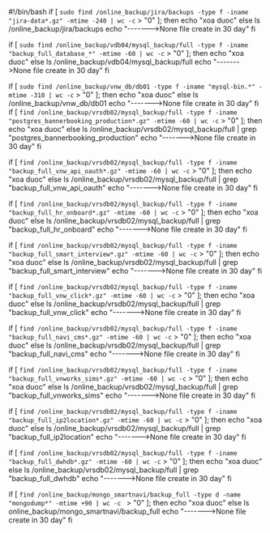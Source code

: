 #!/bin/bash
if [ `sudo find /online_backup/jira/backups -type f -iname "jira-data*.gz" -mtime -240 | wc -c` > "0" ]; then
    echo "xoa duoc"
else
    ls /online_backup/jira/backups
    echo "------->None file create in 30 day"
fi

if [ `sudo find /online_backup/vdb04/mysql_backup/full -type f -iname "backup_full_database_*" -mtime -60 | wc -c` > "0" ]; then
    echo "xoa duoc"
else
    ls /online_backup/vdb04/mysql_backup/full
    echo "------->None file create in 30 day"
fi

if [ `sudo find /online_backup/vnw_db/db01 -type f -iname "mysql-bin.*" -mtime -310 | wc -c` > "0" ]; then
    echo "xoa duoc"
else
    ls /online_backup/vnw_db/db01
    echo "------->None file create in 30 day"
fi
if [ `find /online_backup/vrsdb02/mysql_backup/full -type f -iname "postgres_bannerbooking_production*.gz" -mtime -60 | wc -c` > "0" ]; then
    echo "xoa duoc"
else
    ls /online_backup/vrsdb02/mysql_backup/full | grep "postgres_bannerbooking_production"
    echo "------->None file create in 30 day"
fi


if [ `find /online_backup/vrsdb02/mysql_backup/full -type f -iname "backup_full_vnw_api_oauth*.gz" -mtime -60 | wc -c` > "0" ]; then
    echo "xoa duoc"
else
    ls /online_backup/vrsdb02/mysql_backup/full | grep "backup_full_vnw_api_oauth"
    echo "------->None file create in 30 day"
fi


if [ `find /online_backup/vrsdb02/mysql_backup/full -type f -iname "backup_full_hr_onboard*.gz" -mtime -60 | wc -c` > "0" ]; then
    echo "xoa duoc"
else
    ls /online_backup/vrsdb02/mysql_backup/full | grep "backup_full_hr_onboard"
    echo "------->None file create in 30 day"
fi


if [ `find /online_backup/vrsdb02/mysql_backup/full -type f -iname "backup_full_smart_interview*.gz" -mtime -60 | wc -c` > "0" ]; then
    echo "xoa duoc"
else
    ls /online_backup/vrsdb02/mysql_backup/full | grep "backup_full_smart_interview"
    echo "------->None file create in 30 day"
fi


if [ `find /online_backup/vrsdb02/mysql_backup/full -type f -iname "backup_full_vnw_click*.gz" -mtime -60 | wc -c` > "0" ]; then
    echo "xoa duoc"
else
    ls /online_backup/vrsdb02/mysql_backup/full | grep "backup_full_vnw_click"
    echo "------->None file create in 30 day"
fi


if [ `find /online_backup/vrsdb02/mysql_backup/full -type f -iname "backup_full_navi_cms*.gz" -mtime -60 | wc -c` > "0" ]; then
    echo "xoa duoc"
else
    ls /online_backup/vrsdb02/mysql_backup/full | grep "backup_full_navi_cms"
    echo "------->None file create in 30 day"
fi


if [ `find /online_backup/vrsdb02/mysql_backup/full -type f -iname "backup_full_vnworks_sims*.gz" -mtime -60 | wc -c` > "0" ]; then
    echo "xoa duoc"
else
    ls /online_backup/vrsdb02/mysql_backup/full | grep "backup_full_vnworks_sims"
    echo "------->None file create in 30 day"
fi


if [ `find /online_backup/vrsdb02/mysql_backup/full -type f -iname "backup_full_ip2location*.gz" -mtime -60 | wc -c` > "0" ]; then
    echo "xoa duoc"
else
    ls /online_backup/vrsdb02/mysql_backup/full | grep "backup_full_ip2location"
    echo "------->None file create in 30 day"
fi


if [ `find /online_backup/vrsdb02/mysql_backup/full -type f -iname "backup_full_dwhdb*.gz" -mtime -60 | wc -c` > "0" ]; then
    echo "xoa duoc"
else
    ls /online_backup/vrsdb02/mysql_backup/full | grep "backup_full_dwhdb"
    echo "------->None file create in 30 day"
fi

if [ `find /online_backup/mongo_smartnavi/backup_full -type d -name "mongodump*" -mtime +90 | wc -c ` > "0" ]; then
    echo "xoa duoc"
else
    ls online_backup/mongo_smartnavi/backup_full
    echo "------->None file create in 30 day"
fi
